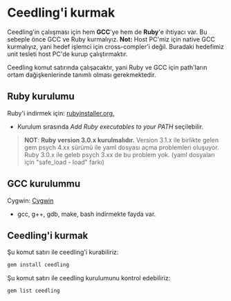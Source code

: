 # Ceedling'i kurmak
Ceedling'in çalıışması için hem **GCC**'ye hem de **Ruby**'e ihtiyacı var. Bu sebeple önce GCC ve Ruby kurmalıyız.
	**Not:** Host PC'miz için native GCC kurmalıyız, yani hedef işlemci için cross-compler'i değil. Buradaki hedefimiz unit tesleti host PC'de kurup çalıştırmaktır.

Ceedling komut satırında çalışacaktır, yani Ruby ve GCC için path'ların ortam dağişkenlerinde tanımlı olması gerekmektedir.

## Ruby kurulumu
Ruby'i indirmek için: [rubyinstaller.org.](https://rubyinstaller.org/downloads/)
- Kurulum sırasında *Add Ruby executables to your PATH* seçilebilir.
>**NOT**: **Ruby version 3.0.x kurulmalıdır.** Version 3.1.x ile birlikte gelen gem psych 4.xx sürümü ile yaml dosyası açma problemleri oluşuyor. Ruby 3.0.x ile geleb psych 3.xx de bu problem yok. (yaml dosyaları için "safe_load - load" farkı)

## GCC kurulummu
Cygwin: [Cygwin](https://www.cygwin.com/)
- gcc, g++, gdb, make, bash indirmekte fayda var.

## Ceedling'i kurmak
Şu komut satırı ile ceedling'i kurabiliriz:
```cmd
gem install ceedling
```
Şu komut satırı ile ceedling kurulumunu kontrol edebiliriz:
```cmd
gem list ceedling
```